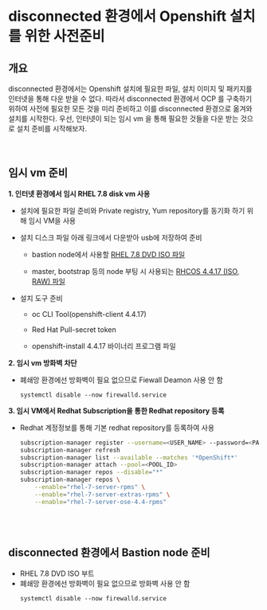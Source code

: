 
# disconnected 환경에서 Openshift 설치를 위한 사전준비

## 개요

disconnected 환경에서는 Openshift 설치에 필요한 파일, 설치 이미지 및 패키지를 인터넷을 통해 다운 받을 수 없다. 따라서 disconnected 환경에서 OCP 를 구축하기 위하여 사전에 필요한 모든 것을 미리 준비하고 이를 disconnected 환경으로 옮겨와 설치를 시작한다. 
우선, 인터넷이 되는 임시 vm 을 통해 필요한 것들을 다운 받는 것으로 설치 준비를 시작해보자.  
<br></br>

## 임시 vm 준비 
**1. 인터넷 환경에서 임시 RHEL 7.8 disk vm 사용**

- 설치에 필요한 파일 준비와 Private registry, Yum repository를 동기화 하기 위해 임시 VM을 사용

- 설치 디스크 파일 아래 링크에서 다운받아 usb에 저장하여 준비

    - bastion node에서 사용할 [RHEL 7.8 DVD ISO 파일](https://access.redhat.com/downloads/content/69/ver=/rhel---7/7.8/x86_64/product-software) 
        
    - master, bootstrap 등의 node 부팅 시 사용되는 [RHCOS 4.4.17 (ISO, RAW) 파일](https://mirror.openshift.com/pub/openshift-v4/dependencies/rhcos/4.4/4.4.17/)

- 설치 도구 준비

    - oc CLI Tool(openshift-client 4.4.17)   

    - Red Hat Pull-secret token  

    - openshift-install 4.4.17 바이너리 프로그램 파일


**2. 임시 vm 방화벽 차단**
- 폐쇄망 환경에선 방화벽이 필요 없으므로 Fiewall Deamon 사용 안 함
    ```
    systemctl disable --now firewalld.service
    ```

**3. 임시 VM에서 Redhat Subscription을 통한 Redhat repository 등록**
- Redhat 계정정보를 통해 기본 redhat repository를 등록하여 사용

    ```bash
    subscription-manager register --username=<USER_NAME> --password=<PASS_WORD>
    subscription-manager refresh
    subscription-manager list --available --matches '*OpenShift*'
    subscription-manager attach --pool=<POOL_ID>
    subscription-manager repos --disable="*"
    subscription-manager repos \
        --enable="rhel-7-server-rpms" \
        --enable="rhel-7-server-extras-rpms" \
        --enable="rhel-7-server-ose-4.4-rpms"
    ```
<br></br>
## disconnected 환경에서 Bastion node 준비
- RHEL 7.8 DVD ISO 부트 
- 폐쇄망 환경에선 방화벽이 필요 없으므로 방화벽 사용 안 함
    ```
    systemctl disable --now firewalld.service
    ```
